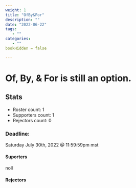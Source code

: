 ```yaml
---
weight: 1
title: "OfBy&For"
description: ""
date: "2022-06-22"
tags:
   - ""
categories:
   - ""
bookHidden = false

---
```

# Of, By, & For is still an option.


## Stats
* Roster count: 1            
* Supporters count: 1       
* Rejectors count: 0         

### Deadline:
Saturday July 30th, 2022 @ 11:59:59pm mst

#### Suporters
noll

#### Rejectors


